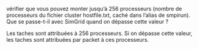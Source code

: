 vérifier que vous pouvez monter jusqu’à 256 processeurs (nombre de processeurs du fichier
cluster hostfile.txt, caché dans l’alias de smpirun). Que se passe-t-il avec SimGrid quand on
dépasse cette valeur ?

Les taches sont attribuées à 256 processeurs. Si on dépasse cette valeur, les taches sont attribuées par packet à ces processeurs.